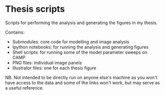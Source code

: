 # Thesis scripts

Scripts for performing the analysis and generating the figures in my thesis.

Contains:
- Submodules: core code for modelling and image analysis
- Ipython notebooks: for running the analysis and generating figures
- Shell scripts: for running some of the model parameter sweeps on CAMP
- PNG files: individual image panels
- Illustrator files: one for each thesis figure

NB. Not intended to be directly run on anyone else's machine as you won't have access to the data and some of the links won't work, but may serve as a useful reference.
